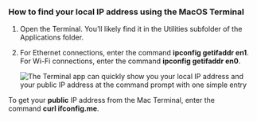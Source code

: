 
### How to find your local IP address using the MacOS Terminal

1.  Open the Terminal. You’ll likely find it in the Utilities subfolder of the Applications folder.
    
2.  For Ethernet connections, enter the command **ipconfig getifaddr en1**. For Wi-Fi connections, enter the command **ipconfig getifaddr en0**.
    
    ![The Terminal app can quickly show you your local IP address and your public IP address at the command prompt with one simple entry](https://academy.avast.com/hs-fs/hubfs/New_Avast_Academy/How_to_find_your_IP_address_REFRESH_Academy/img-22.png?width=656&name=img-22.png)

To get your **public** IP address from the Mac Terminal, enter the command **curl ifconfig.me**.